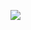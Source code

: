 <html>
<head
<meta http-equiv="AddType" content="model/vnd.reality">
</head>
<p>
<a rel="ar" href="https://jdosses.github.io/automatic-meme/Mask_1.reality">
<img src="https://i.imgur.com/jErmqMm.png">
</a>
</p>
</body>
</html>
